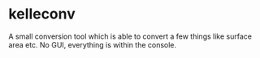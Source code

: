 # kelleconv
A small conversion tool which is able to convert a few things like surface area etc. No GUI, everything is within the console.

